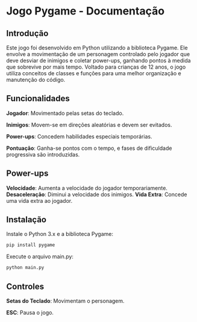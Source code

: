 # Jogo Pygame - Documentação
## Introdução
Este jogo foi desenvolvido em Python utilizando a biblioteca Pygame. Ele envolve a movimentação de um personagem controlado pelo jogador que deve desviar de inimigos e coletar power-ups, ganhando pontos à medida que sobrevive por mais tempo. Voltado para crianças de 12 anos, o jogo utiliza conceitos de classes e funções para uma melhor organização e manutenção do código.

## Funcionalidades
**Jogador**: Movimentado pelas setas do teclado.

**Inimigos**: Movem-se em direções aleatórias e devem ser evitados.

**Power-ups**: Concedem habilidades especiais temporárias.

**Pontuação**: Ganha-se pontos com o tempo, e fases de dificuldade progressiva são introduzidas.

## Power-ups
**Velocidade**: Aumenta a velocidade do jogador temporariamente.
**Desaceleração**: Diminui a velocidade dos inimigos.
**Vida Extra**: Concede uma vida extra ao jogador.

## Instalação
Instale o Python 3.x e a biblioteca Pygame:
```bash
pip install pygame
```
Execute o arquivo main.py:
```bash
python main.py
```
## Controles
**Setas do Teclado**: Movimentam o personagem.

**ESC**: Pausa o jogo.

